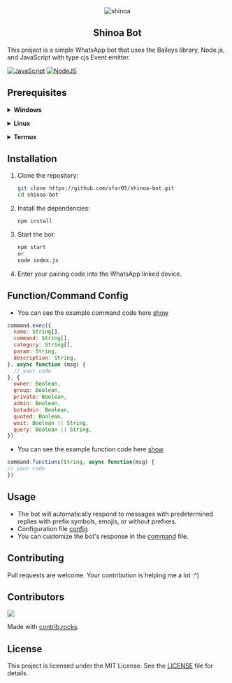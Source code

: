 <div align="center">

<img src="https://cdn.sazumi.moe/file/wlozpj.jpg" border="0" alt="shinoa">

## Shinoa Bot
</div>

This project is a simple WhatsApp bot that uses the Baileys library, Node.js, and JavaScript with type cjs Event emitter.

[![JavaScript](https://img.shields.io/badge/JavaScript-d6cc0f?style=for-the-badge&logo=javascript&logoColor=white)](https://javascript.com) [![NodeJS](https://img.shields.io/badge/Node.js-43853D?style=for-the-badge&logo=node.js&logoColor=white)](https://nodejs.org/)

## Prerequisites

<!-- Installation -->
<b><details><summary>Windows</summary></b>  
<b>Requirements:</b>
* Git [`Click here`](https://git-scm.com/downloads)
* NodeJS [`Click here`](https://nodejs.org/en/download)
* FFmpeg [`Click here`](https://ffmpeg.org/download.html) (opsional)
 
```bash
Add to PATH environment variable
```
</details>

<b><details><summary>Linux</summary></b>
```bash
1. apt update && apt upgrade
2. apt install nodejs -y
3. apt install git -y
4. apt install ffmpeg -y (opsional)
```

<b>Install nvm for custom nodejs version:</b>
```bash
1. curl -o- https://raw.githubusercontent.com/nvm-sh/nvm/v0.39.3/install.sh | bash
2. source ~/.bashrc
3. nvm install node
```
</details>

<b><details><summary>Termux</summary></b>
```bash
1. pkg update && pkg upgrade
2. pkg install nodejs -y
3. pkg install git -y
4. pkg install ffmpeg -y (opsional)
```
</details>

## Installation

1. Clone the repository:

    ```bash
    git clone https://github.com/xfar05/shinoa-bot.git
    cd shinoa-bot
    ```

2. Install the dependencies:

    ```bash
    npm install
    ```

3. Start the bot:

    ```bash
    npm start
    or
    node index.js
    ```

4. Enter your pairing code into the WhatsApp linked device.

## Function/Command Config
- You can see the example command code here [show](https://github.com/xfar05/shinoa-bot/blob/main/command/general.js)
```js
command.exec({
  name: String[],
  command: String[],
  category: String[],
  param: String,
  description: String,
}, async function (msg) {
  // your code
}, {
  owner: Boolean,
  group: Boolean,
  private: Boolean,
  admin: Boolean,
  botadmin: Boolean,
  quoted: Boolean,
  wait: Boolean || String,
  query: Boolean || String,
})
```
- You can see the example function code here [show](https://github.com/xfar05/shinoa-bot/blob/main/command/_function.js)
```js
command.functions(String, async function(msg) {
// your code
})
```

## Usage

- The bot will automatically respond to messages with predetermined replies with prefix symbols, emojis, or without prefixes.
- Configuration file [config](https://github.com/xfar05/shinoa-bot/blob/main/config.js)
- You can customize the bot's response in the [command](https://github.com/xfar05/shinoa-bot/blob/command) file.


## Contributing
Pull requests are welcome. Your contribution is helping me a lot :^)

## Contributors
<a href="https://github.com/xfar05/shinoa-bot/graphs/contributors">
  <img src="https://contrib.rocks/image?repo=xfar05/shinoa-bot" />
</a>

Made with [contrib.rocks](https://contrib.rocks).


## License

This project is licensed under the MIT License. See the [LICENSE](LICENSE) file for details.
